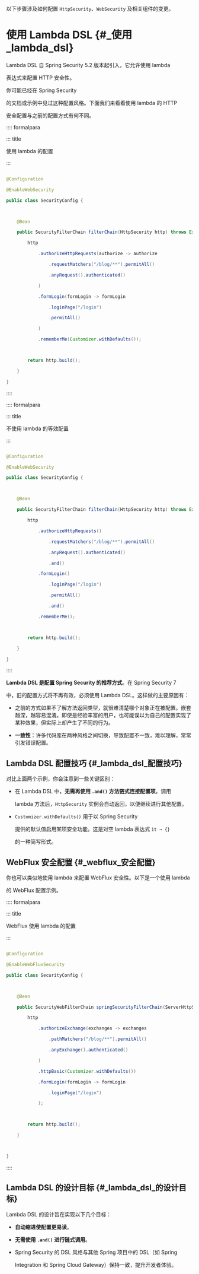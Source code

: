 以下步骤涉及如何配置 `HttpSecurity`、`WebSecurity` 及相关组件的变更。

# 使用 Lambda DSL {#_使用_lambda_dsl}

Lambda DSL 自 Spring Security 5.2 版本起引入，它允许使用 lambda
表达式来配置 HTTP 安全性。

你可能已经在 Spring Security
的文档或示例中见过这种配置风格。下面我们来看看使用 lambda 的 HTTP
安全配置与之前的配置方式有何不同。

:::: formalpara
::: title
使用 lambda 的配置
:::

``` java
@Configuration
@EnableWebSecurity
public class SecurityConfig {

    @Bean
    public SecurityFilterChain filterChain(HttpSecurity http) throws Exception {
        http
            .authorizeHttpRequests(authorize -> authorize
                .requestMatchers("/blog/**").permitAll()
                .anyRequest().authenticated()
            )
            .formLogin(formLogin -> formLogin
                .loginPage("/login")
                .permitAll()
            )
            .rememberMe(Customizer.withDefaults());

        return http.build();
    }
}
```
::::

:::: formalpara
::: title
不使用 lambda 的等效配置
:::

``` java
@Configuration
@EnableWebSecurity
public class SecurityConfig {

    @Bean
    public SecurityFilterChain filterChain(HttpSecurity http) throws Exception {
        http
            .authorizeHttpRequests()
                .requestMatchers("/blog/**").permitAll()
                .anyRequest().authenticated()
                .and()
            .formLogin()
                .loginPage("/login")
                .permitAll()
                .and()
            .rememberMe();

        return http.build();
    }
}
```
::::

**Lambda DSL 是配置 Spring Security 的推荐方式**。在 Spring Security 7
中，旧的配置方式将不再有效，必须使用 Lambda DSL。这样做的主要原因有：

- 之前的方式如果不了解方法返回类型，就很难清楚哪个对象正在被配置。嵌套越深，越容易混淆。即使是经验丰富的用户，也可能误以为自己的配置实现了某种效果，但实际上却产生了不同的行为。

- **一致性**：许多代码库在两种风格之间切换，导致配置不一致，难以理解，常常引发错误配置。

## Lambda DSL 配置技巧 {#_lambda_dsl_配置技巧}

对比上面两个示例，你会注意到一些关键区别：

- 在 Lambda DSL 中，**无需再使用 `.and()` 方法链式连接配置项**。调用
  lambda 方法后，`HttpSecurity` 实例会自动返回，以便继续进行其他配置。

- `Customizer.withDefaults()` 用于以 Spring Security
  提供的默认值启用某项安全功能。这是对空 lambda 表达式 `it → {}`
  的一种简写形式。

## WebFlux 安全配置 {#_webflux_安全配置}

你也可以类似地使用 lambda 来配置 WebFlux 安全性。以下是一个使用 lambda
的 WebFlux 配置示例。

:::: formalpara
::: title
WebFlux 使用 lambda 的配置
:::

``` java
@Configuration
@EnableWebFluxSecurity
public class SecurityConfig {

    @Bean
    public SecurityWebFilterChain springSecurityFilterChain(ServerHttpSecurity http) {
        http
            .authorizeExchange(exchanges -> exchanges
                .pathMatchers("/blog/**").permitAll()
                .anyExchange().authenticated()
            )
            .httpBasic(Customizer.withDefaults())
            .formLogin(formLogin -> formLogin
                .loginPage("/login")
            );

        return http.build();
    }

}
```
::::

## Lambda DSL 的设计目标 {#_lambda_dsl_的设计目标}

Lambda DSL 的设计旨在实现以下几个目标：

- **自动缩进使配置更易读**。

- **无需使用 `.and()` 进行链式调用**。

- Spring Security 的 DSL 风格与其他 Spring 项目中的 DSL（如 Spring
  Integration 和 Spring Cloud Gateway）保持一致，提升开发者体验。
